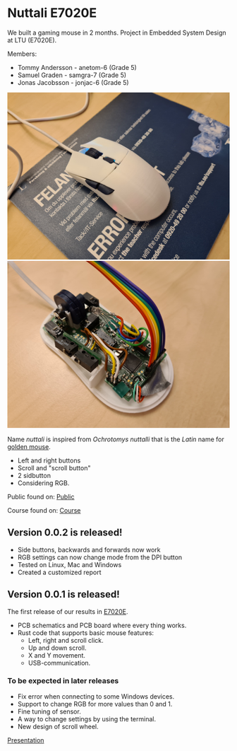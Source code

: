 # Nuttali E7020E

We built a gaming mouse in 2 months. Project in Embedded System Design at LTU (E7020E).

Members:  
* Tommy Andersson - anetom-6  (Grade 5)
* Samuel Graden   - samgra-7  (Grade 5)
* Jonas Jacobsson - jonjac-6  (Grade 5)

<img src="Pictures/20210325_175329.jpg" width="520"> <img src="Pictures/20210325_160722.jpg" width="520">


Name *nuttali* is inspired from *Ochrotomys nuttalli* that is the *Latin* name for [golden mouse](https://en.wikipedia.org/wiki/Golden_mouse).

- Left and right buttons
- Scroll and "scroll button"
- 2 sidbutton
- Considering RGB.

Public found on: [Public](https://github.com/01joja/project-mirror-E7020E)

Course found on: [Course](https://gitlab.henriktjader.com/jonjac-6/nuttali-mirror-of-project)

## Version 0.0.2 is released!

- Side buttons, backwards and forwards now work
- RGB settings can now change mode from the DPI button
- Tested on Linux, Mac and Windows
- Created a customized report

## Version 0.0.1 is released!

The first release of our results in [E7020E](https://www.ltu.se/edu/course/E70/E7020E/E7020E-Design-av-inbyggda-system-1.67927?kursView=kursplan).

- PCB schematics and PCB board where every thing works.
- Rust code that supports basic mouse features:
  - Left, right and scroll click.  
  - Up and down scroll.
  - X and Y movement.
  - USB-communication.

### To be expected in later releases

- Fix error when connecting to some Windows devices.
- Support to change RGB for more values than 0 and 1.
- Fine tuning of sensor.
- A way to change settings by using the terminal.
- New design of scroll wheel.

[Presentation](presentation.md)
